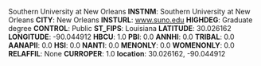 
Southern University at New Orleans
**INSTNM**: Southern University at New Orleans
**CITY**: New Orleans
**INSTURL**: www.suno.edu
**HIGHDEG**: Graduate degree
**CONTROL**: Public
**ST_FIPS**: Louisiana
**LATITUDE**: 30.026162
**LONGITUDE**: -90.044912
**HBCU**: 1.0
**PBI**: 0.0
**ANNHI**: 0.0
**TRIBAL**: 0.0
**AANAPII**: 0.0
**HSI**: 0.0
**NANTI**: 0.0
**MENONLY**: 0.0
**WOMENONLY**: 0.0
**RELAFFIL**: None
**CURROPER**: 1.0
**location**: 30.026162, -90.044912